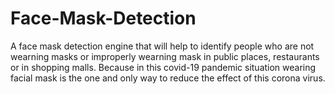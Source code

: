 # Face-Mask-Detection
A face mask detection engine that will help to identify people who are not wearning masks or improperly wearning mask in public places, restaurants or in shopping malls. Because in this covid-19 pandemic situation wearing facial mask is the one and only way to reduce the effect of this corona virus.
